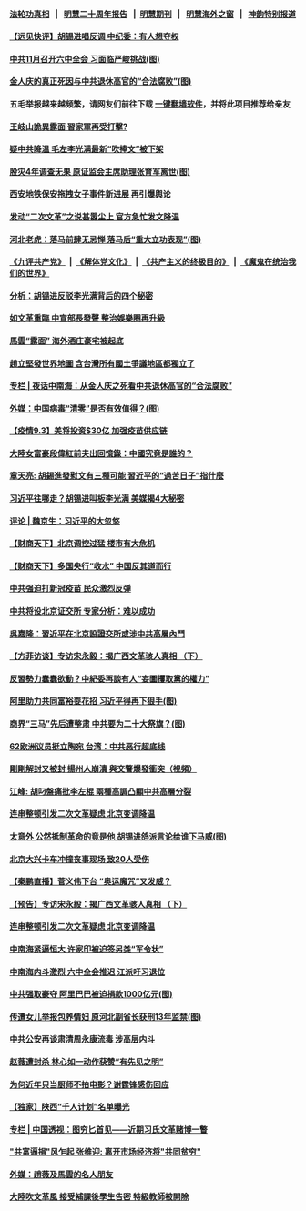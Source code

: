 #### [法轮功真相](https://github.com/gfw-breaker/truth/blob/master/README.md?t=0) &nbsp;&nbsp;|&nbsp;&nbsp; [明慧二十周年报告](https://github.com/gfw-breaker/mh-reports/blob/master/README.md?t=0) &nbsp;&nbsp;|&nbsp;&nbsp;[明慧期刊](https://github.com/gfw-breaker/mh-qikan) &nbsp;&nbsp;|&nbsp;&nbsp; [明慧海外之窗](https://github.com/gfw-breaker/mh-news/blob/master/README.md?t=0) &nbsp;&nbsp;|&nbsp;&nbsp; [神韵特别报道](https://github.com/gfw-breaker/mh-news/blob/master/shenyun.md?t=0)
#### [ 【远见快评】胡锡进唱反调 中纪委：有人想夺权](https://github.com/gfw-breaker/banned-news3/blob/master/pages/nsc413/n13209154.md)
#### [ 中共11月召开六中全会 习面临严峻挑战(图)](https://github.com/gfw-breaker/banned-news3/blob/master/pages/p2/982569.md)
#### [ 金人庆的真正死因与中共退休高官的“合法腐败”(图)](https://github.com/gfw-breaker/banned-news3/blob/master/pages/p2/982799.md)
#### 五毛举报越来越频繁，请网友们前往下载 [一键翻墙软件](https://github.com/gfw-breaker/ssr-accounts)，并将此项目推荐给亲友
#### [ 王岐山詭異露面 習家軍再受打擊?](https://github.com/gfw-breaker/banned-news3/blob/master/pages/soh5/541418.md)
#### [ 疑中共降温 毛左李光满最新“吹捧文”被下架](https://github.com/gfw-breaker/banned-news3/blob/master/pages/nsc413/n13209647.md)
#### [ 股灾4年调查无果 原证监会主席助理张育军离世(图)](https://github.com/gfw-breaker/banned-news3/blob/master/pages/p2/982749.md)
#### [ 西安地铁保安拖拽女子事件新进展 再引爆舆论](https://github.com/gfw-breaker/banned-news3/blob/master/pages/nsc413/n13208631.md)
#### [ 发动“二次文革”之说甚嚣尘上 官方急忙发文降温](https://github.com/gfw-breaker/banned-news3/blob/master/pages/yataibaodao/km-09032021081033.md)
#### [ 河北老虎：落马前肆无忌惮 落马后“重大立功表现”(图)](https://github.com/gfw-breaker/banned-news3/blob/master/pages/p2/982697.md)
#### [《九评共产党》](https://github.com/begood0513/9ping.md/blob/master/README.md) &nbsp;|&nbsp; [《解体党文化》](../../../../jtdwh.md/blob/master/README.md)  &nbsp;|&nbsp; [《共产主义的终极目的》](../../../../gczydzjmd.md/blob/master/README.md) &nbsp;|&nbsp; [《魔鬼在统治我们的世界》](../../../../mgztzwmdsj.md/blob/master/README.md) 
#### [ 分析：胡锡进反驳李光满背后的四个秘密](https://github.com/gfw-breaker/banned-news3/blob/master/pages/nsc413/n13208638.md)
#### [ 如文革重臨 中宣部長發聲 整治娛樂圈再升級](https://github.com/gfw-breaker/banned-news3/blob/master/pages/soh5/541766.md)
#### [ 馬雲“露面” 海外酒庄豪宅被起底](https://github.com/gfw-breaker/banned-news3/blob/master/pages/soh5/541760.md)
#### [ 趙立堅發世界地圖 含台灣所有國土爭議地區都獨立了](https://github.com/gfw-breaker/banned-news3/blob/master/pages/soh5/541664.md)
#### [ 专栏 | 夜话中南海：从金人庆之死看中共退休高官的“合法腐败”](https://github.com/gfw-breaker/banned-news3/blob/master/pages/yehuazhongnanhai/gx-09032021152938.md)
#### [ 外媒：中国病毒“清零”是否有效值得？(图)](https://github.com/gfw-breaker/banned-news3/blob/master/pages/p1/982729.md)
#### [ 【疫情9.3】美将投资$30亿 加强疫苗供应链](https://github.com/gfw-breaker/banned-news3/blob/master/pages/nf4514/n13207941.md)
#### [ 大陸女富豪段偉紅前夫出回憶錄：中國究竟是誰的？](https://github.com/gfw-breaker/banned-news3/blob/master/pages/soh5/541757.md)
#### [ 章天亮: 胡錫進發懟文有三種可能 習近平的“過苦日子”指什麼](https://github.com/gfw-breaker/banned-news3/blob/master/pages/soh5/541517.md)
#### [ 习近平往哪走？胡锡进叫板李光满 美媒揭4大秘密](https://github.com/gfw-breaker/banned-news3/blob/master/pages/prog1138/a103207845.md)
#### [ 评论 | 魏京生：习近平的大忽悠](https://github.com/gfw-breaker/banned-news3/blob/master/pages/pinglun/wjs-09032021103638.md)
#### [ 【财商天下】北京调控过猛 楼市有大危机](https://github.com/gfw-breaker/banned-news3/blob/master/pages/nsc413/n13210934.md)
#### [ 【财商天下】多国央行“收水” 中国反其道而行](https://github.com/gfw-breaker/banned-news3/blob/master/pages/nsc413/n13208754.md)
#### [ 中共强迫打新冠疫苗 民众激烈反弹](https://github.com/gfw-breaker/banned-news3/blob/master/pages/nsc413/n13207779.md)
#### [ 中共将设北京证交所 专家分析：难以成功](https://github.com/gfw-breaker/banned-news3/blob/master/pages/nf4514/n13207758.md)
#### [ 吳嘉隆：習近平在北京設證交所或涉中共高層內鬥](https://github.com/gfw-breaker/banned-news3/blob/master/pages/soh5/541670.md)
#### [ 【方菲访谈】专访宋永毅：揭广西文革骇人真相 （下）](https://github.com/gfw-breaker/banned-news3/blob/master/pages/nf4514/n13209074.md)
#### [ 反習勢力蠢蠢欲動？中紀委再談有人“妄圖攫取黨的權力”](https://github.com/gfw-breaker/banned-news3/blob/master/pages/soh5/541637.md)
#### [ 阿里助力共同富裕耍花招 习近平得再下狠手(图)](https://github.com/gfw-breaker/banned-news3/blob/master/pages/p5/982760.md)
#### [ 商界“三马”先后遭整肃 中共要为二十大祭旗？(图)](https://github.com/gfw-breaker/banned-news3/blob/master/pages/p2/982656.md)
#### [ 62欧洲议员挺立陶宛 台湾：中共恶行超底线](https://github.com/gfw-breaker/banned-news3/blob/master/pages/nsc413/n13209776.md)
#### [ 剛剛解封又被封 揚州人崩潰 與交警爆發衝突（視頻）](https://github.com/gfw-breaker/banned-news3/blob/master/pages/soh5/541679.md)
#### [ 江峰: 胡叼盤痛批李左棍 兩種高調凸顯中共高層分裂](https://github.com/gfw-breaker/banned-news3/blob/master/pages/soh5/541586.md)
#### [ 连串整顿引发二次文革疑虑 北京变调降温](https://github.com/gfw-breaker/banned-news3/blob/master/pages/prog1138/a103207250.md)
#### [ 太意外 公然抵制革命的竟是他 胡锡进鸽派言论给谁下马威(图)](https://github.com/gfw-breaker/banned-news3/blob/master/pages/p4/982765.md)
#### [ 北京大兴卡车冲撞丧事现场 致20人受伤](https://github.com/gfw-breaker/banned-news3/blob/master/pages/nsc413/n13210093.md)
#### [ 【秦鹏直播】菅义伟下台 “奥运魔咒”又发威？](https://github.com/gfw-breaker/banned-news3/blob/master/pages/nsc413/n13209172.md)
#### [ 【预告】专访宋永毅：揭广西文革骇人真相 （下）](https://github.com/gfw-breaker/banned-news3/blob/master/pages/nsc413/n13209074.md)
#### [ 连串整顿引发二次文革疑虑 北京变调降温](https://github.com/gfw-breaker/banned-news3/blob/master/pages/prog204/a103207250.md)
#### [ 中南海紧逼恒大 许家印被迫签另类“军令状”](https://github.com/gfw-breaker/banned-news3/blob/master/pages/prog1138/a103205805.md)
#### [ 中南海内斗激烈 六中全会推迟 江派吁习退位](https://github.com/gfw-breaker/banned-news3/blob/master/pages/prog1138/a103204769.md)
#### [ 中共强取豪夺 阿里巴巴被迫捐款1000亿元(图)](https://github.com/gfw-breaker/banned-news3/blob/master/pages/p2/982717.md)
#### [ 传遭女儿举报包养情妇 原河北副省长获刑13年监禁(图)](https://github.com/gfw-breaker/banned-news3/blob/master/pages/p2/982469.md)
#### [ 中共公安再谈肃清周永康流毒 涉高层内斗](https://github.com/gfw-breaker/banned-news3/blob/master/pages/nsc413/n13210480.md)
#### [ 赵薇遭封杀 林心如一动作获赞“有先见之明”](https://github.com/gfw-breaker/banned-news3/blob/master/pages/nsc413/n13209059.md)
#### [ 为何近年只当厨师不拍电影？谢霆锋感伤回应](https://github.com/gfw-breaker/banned-news3/blob/master/pages/nsc413/n13208868.md)
#### [ 【独家】陕西“千人计划”名单曝光](https://github.com/gfw-breaker/banned-news3/blob/master/pages/nf4514/n13183383.md)
#### [ 专栏 | 中国透视：图穷匕首见——近期习氏文革赌博一瞥](https://github.com/gfw-breaker/banned-news3/blob/master/pages/zhongguotoushi/panel-09012021125158.md)
#### [ "共富逼捐"风乍起 张维迎: 离开市场经济将"共同贫穷"](https://github.com/gfw-breaker/banned-news3/blob/master/pages/yataibaodao/jt-09032021104821.md)
#### [ 外媒：趙薇及馬雲的名人朋友](https://github.com/gfw-breaker/banned-news3/blob/master/pages/soh5/541748.md)
#### [ 大陸吹文革風 接受補課後學生告密 特級教師被開除](https://github.com/gfw-breaker/banned-news3/blob/master/pages/soh5/541649.md)
